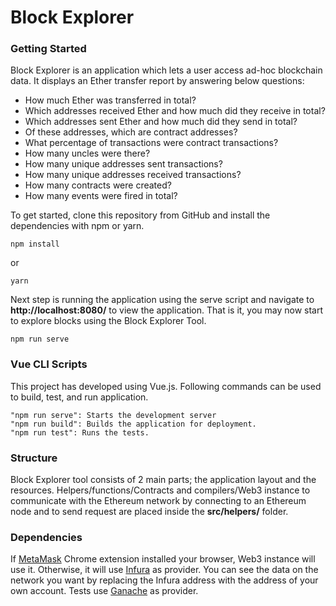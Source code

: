 #  Block Explorer 

### Getting Started
Block Explorer is an application which lets a user access ad-hoc blockchain data. It displays an Ether transfer report by answering below questions: 
- How much Ether was transferred in total? 
- Which addresses received Ether and how much did they receive in total? 
- Which addresses sent Ether and how much did they send in total? 
- Of these addresses, which are contract addresses? 
- What percentage of transactions were contract transactions? 
- How many uncles were there? 
- How many unique addresses sent transactions? 
- How many unique addresses received transactions? 
- How many contracts were created? 
- How many events were fired in total? 


To get started, clone this repository from GitHub and install the dependencies with npm or yarn.
                
```
npm install
```

or

```
yarn
```

Next step is running the application using the serve script and navigate to **http://localhost:8080/** to view the application.
That is it, you may now start to explore blocks using the Block Explorer Tool.</p>

```
npm run serve
```

### Vue CLI Scripts
This project has developed using Vue.js. Following commands can be used to build, test, and run application.
```
"npm run serve": Starts the development server
"npm run build": Builds the application for deployment.
"npm run test": Runs the tests.
```

### Structure
Block Explorer tool consists of 2 main parts; the application layout and the resources. Helpers/functions/Contracts and compilers/Web3 instance to communicate with the Ethereum network by connecting to an Ethereum node and to send request are placed inside the **src/helpers/** folder.</p>
 
### Dependencies
If [MetaMask](https://metamask.io) Chrome extension installed your browser, Web3 instance will use it. Otherwise, it will use [Infura](https://infura.io) as provider. 
You can see the data on the network you want by replacing the Infura address with the address of your own account. 
Tests use [Ganache](https://github.com/trufflesuite/ganache) as provider.

